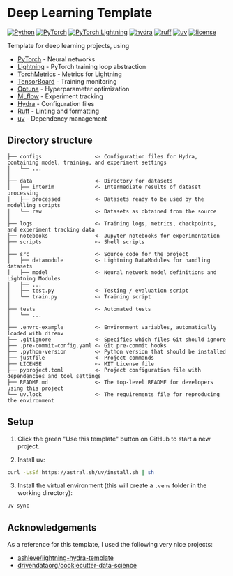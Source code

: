 # Deep Learning Template
[![Python](https://img.shields.io/badge/Python-3776ab?logo=python&logoColor=white)](https://github.com/pre-commit/pre-commit)
[![PyTorch](https://img.shields.io/badge/PyTorch-ee4c2c?logo=pytorch&logoColor=white)](https://pytorch.org/get-started/locally/)
[![PyTorch Lightning](https://img.shields.io/badge/-Lightning-7e4fff?logo=lightning&logoColor=white)](https://pytorchlightning.ai/)
[![hydra](https://img.shields.io/badge/-Hydra-89b8cd?logo=meta)](https://hydra.cc/)
[![ruff](https://img.shields.io/badge/Ruff-261230?logo=ruff&logoColor=white)](https://github.com/astral-sh/ruff)
[![uv](https://img.shields.io/badge/uv-de5fe9?logo=uv&logoColor=white)](https://github.com/astral-sh/uv)
[![license](https://img.shields.io/badge/license-MIT-green.svg?labelColor=gray)](https://github.com/miguelbper/deep-learning-template/blob/main/LICENSE)
<!-- TODO: add automatic tests passing -->
<!-- TODO: add automatic code coverage -->



Template for deep learning projects, using
- [PyTorch](https://github.com/pytorch/pytorch) - Neural networks
- [Lightning](https://github.com/Lightning-AI/pytorch-lightning) - PyTorch training loop abstraction
- [TorchMetrics](https://github.com/Lightning-AI/torchmetrics) - Metrics for Lightning
- [TensorBoard](https://github.com/tensorflow/tensorboard) - Training monitoring
- [Optuna](https://github.com/optuna/optuna) - Hyperparameter optimization
- [MLflow](https://github.com/mlflow/mlflow) - Experiment tracking
- [Hydra](https://github.com/facebookresearch/hydra) - Configuration files
- [Ruff](https://github.com/astral-sh/ruff) - Linting and formatting
- [uv](https://github.com/astral-sh/uv) - Dependency management


<!-- TODO: add directory structure explanation -->
## Directory structure
```
├── configs                 <- Configuration files for Hydra, containing model, training, and experiment settings
│   └── ...
│
├── data                    <- Directory for datasets
│   ├── interim             <- Intermediate results of dataset processing
│   ├── processed           <- Datasets ready to be used by the modelling scripts
│   └── raw                 <- Datasets as obtained from the source
│
├── logs                    <- Training logs, metrics, checkpoints, and experiment tracking data
├── notebooks               <- Jupyter notebooks for experimentation
├── scripts                 <- Shell scripts
│
├── src                     <- Source code for the project
│   ├── datamodule          <- Lightning DataModules for handling datasets
│   ├── model               <- Neural network model definitions and Lightning Modules
│   ├── ...
│   ├── test.py             <- Testing / evaluation script
│   └── train.py            <- Training script
│
├── tests                   <- Automated tests
│   └── ...
│
├── .envrc-example          <- Environment variables, automatically loaded with direnv
├── .gitignore              <- Specifies which files Git should ignore
├── .pre-commit-config.yaml <- Git pre-commit hooks
├── .python-version         <- Python version that should be installed
├── justfile                <- Project commands
├── LICENSE                 <- MIT License file
├── pyproject.toml          <- Project configuration file with dependencies and tool settings
├── README.md               <- The top-level README for developers using this project
└── uv.lock                 <- The requirements file for reproducing the environment
```

## Setup
1. Click the green "Use this template" button on GitHub to start a new project.

2. Install uv:
```bash
curl -LsSf https://astral.sh/uv/install.sh | sh
```

3. Install the virtual environment (this will create a `.venv` folder in the working directory):
```bash
uv sync
```

## Acknowledgements
As a reference for this template, I used the following very nice projects:
- [ashleve/lightning-hydra-template](https://github.com/ashleve/lightning-hydra-template)
- [drivendataorg/cookiecutter-data-science](https://github.com/drivendataorg/cookiecutter-data-science)

<!-- TODO: at some point, may add what motivated me to do these changes
- Borrow ideas from both
- Better dependency management with uv
- Better linting and formatting with Ruff
- Better generic LightningModule, not adapted to dataset at hand
- Add a justfile
- Learning exercise
-->

<!-- TODO: at some point, add links to good "best practices" reading -->
<!-- TODO: add "checklist" on how to approach a new problem -->
